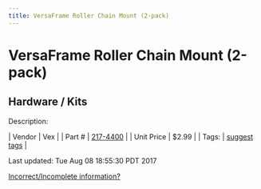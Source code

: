 ```yaml
---
title: VersaFrame Roller Chain Mount (2-pack)
---
```


# VersaFrame Roller Chain Mount (2-pack)
## Hardware / Kits
Description: 	 

| Vendor | Vex | 
| Part # | [217-4400](http://www.vexrobotics.com/vexpro/versaframe/linear-motion.html) | 
| Unit Price | $2.99 | 
| Tags: | [suggest tags](https://docs.google.com/forms/d/e/1FAIpQLSeWyY8v3RgOty-MyWmh9U0iivNYN_molChYyS-0U-o-kOAv_g/viewform) | 

Last updated: Tue Aug 08 18:55:30 PDT 2017

 [Incorrect/Incomplete information?](https://docs.google.com/forms/d/e/1FAIpQLSeWyY8v3RgOty-MyWmh9U0iivNYN_molChYyS-0U-o-kOAv_g/viewform)